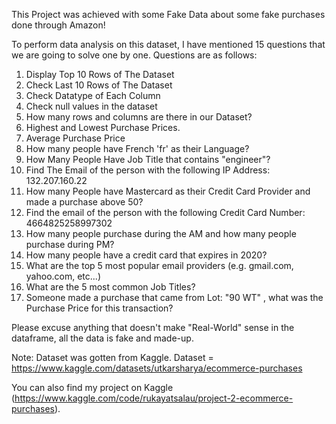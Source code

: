 This Project was achieved with some Fake Data about some fake purchases done through Amazon! 

To perform data analysis on this dataset, I have mentioned 15 questions that we are going to solve one by one. Questions are as follows:
1. Display Top 10 Rows of The Dataset
2. Check Last 10 Rows of The Dataset
3. Check Datatype of Each Column
4. Check null values in the dataset
5. How many rows and columns are there in our Dataset? 
6. Highest and Lowest Purchase Prices.
7. Average Purchase Price
8. How many people have French 'fr' as their Language?
9. How Many People Have Job Title that contains "engineer"?
10. Find The Email of the person with the following IP Address: 132.207.160.22
11. How many People have Mastercard as their Credit Card Provider and made a purchase above 50?
12. Find the email of the person with the following Credit Card Number: 4664825258997302
13. How many people purchase during the AM and how many people purchase during PM?
14. How many people have a credit card that expires in 2020?
15. What are the top 5 most popular email providers (e.g. gmail.com, yahoo.com, etc...)
16. What are the 5 most common Job Titles?
17. Someone made a purchase that came from Lot: "90 WT" , what was the Purchase Price for this transaction?

Please excuse anything that doesn't make "Real-World" sense in the dataframe, all the data is fake and made-up.

Note: Dataset was gotten from Kaggle. Dataset = https://www.kaggle.com/datasets/utkarsharya/ecommerce-purchases

You can also find my project on Kaggle (https://www.kaggle.com/code/rukayatsalau/project-2-ecommerce-purchases).


